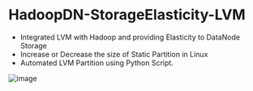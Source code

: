 # HadoopDN-StorageElasticity-LVM

- Integrated LVM with Hadoop and providing Elasticity to DataNode Storage
- Increase or Decrease the size of Static Partition in Linux
- Automated LVM Partition using Python Script.

![image](https://user-images.githubusercontent.com/56602504/98396568-eb92c080-2083-11eb-8bfd-61b28f7d5d8f.png)
